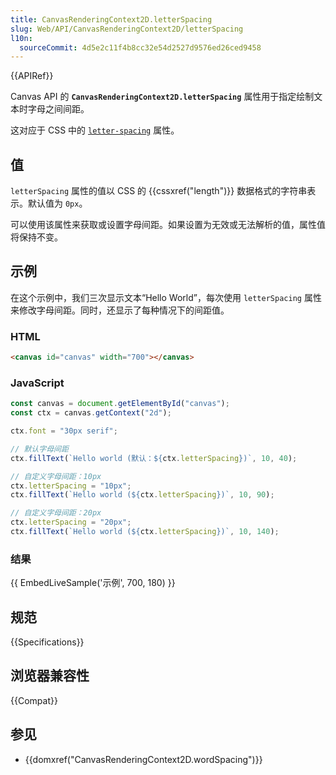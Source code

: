 ```yaml
---
title: CanvasRenderingContext2D.letterSpacing
slug: Web/API/CanvasRenderingContext2D/letterSpacing
l10n:
  sourceCommit: 4d5e2c11f4b8cc32e54d2527d9576ed26ced9458
---
```


{{APIRef}}

Canvas API 的 **`CanvasRenderingContext2D.letterSpacing`** 属性用于指定绘制文本时字母之间间距。

这对应于 CSS 中的 [`letter-spacing`](/en-US/docs/Web/CSS/letter-spacing) 属性。

## 值

`letterSpacing` 属性的值以 CSS 的 {{cssxref("length")}} 数据格式的字符串表示。默认值为 `0px`。

可以使用该属性来获取或设置字母间距。如果设置为无效或无法解析的值，属性值将保持不变。

## 示例

在这个示例中，我们三次显示文本“Hello World”，每次使用 `letterSpacing` 属性来修改字母间距。同时，还显示了每种情况下的间距值。

### HTML

```html
<canvas id="canvas" width="700"></canvas>
```

### JavaScript

```js
const canvas = document.getElementById("canvas");
const ctx = canvas.getContext("2d");

ctx.font = "30px serif";

// 默认字母间距
ctx.fillText(`Hello world (默认：${ctx.letterSpacing})`, 10, 40);

// 自定义字母间距：10px
ctx.letterSpacing = "10px";
ctx.fillText(`Hello world (${ctx.letterSpacing})`, 10, 90);

// 自定义字母间距：20px
ctx.letterSpacing = "20px";
ctx.fillText(`Hello world (${ctx.letterSpacing})`, 10, 140);
```

### 结果

{{ EmbedLiveSample('示例', 700, 180) }}

## 规范

{{Specifications}}

## 浏览器兼容性

{{Compat}}

## 参见

- {{domxref("CanvasRenderingContext2D.wordSpacing")}}

